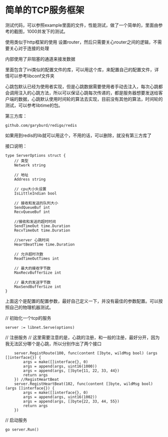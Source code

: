 # 简单的TCP服务框架

测试代码，可以参照example里面的文件，性能测试，做了一个简单的，里面由参考的截图，1000并发下的测试。

使用类似于http框架的使用
设置router，然后只需要关心router之间的逻辑，不需要关心对于连接的处理

内部使用了非阻塞的通道来接发数据

里面包含了ini类似的配置文件的库，可以用这个库，来配置自己的配置文件，详情可以参考libconf文件夹

心跳包默认已经为使用者实现，但是心跳数据需要使用者手动去注入，每次心跳都会调用注入的心跳方法，所以可以保证心跳每次传递的，都是服务器想要发送给客户端的数据，心跳默认使用时间轮的算法去实现，目前没有其他的算法，时间轮的测试，可以参考libtime的包。

第三方库：

    github.com/garyburd/redigo/redis    

如果用到redis的lib就可以用这个，不用的话，可以删除，就没有第三方库了

接口说明：

```
type ServerOptions struct {
	// 类型
	Network string

	// 地址
	Address string

	// cpu大小头设置
	IsLittleIndian bool

	// 接收和发送的队列大小
	SendQueueBuf int
	RecvQueueBuf int

	//接收和发送的超时时间
	SendTimeOut time.Duration
	RecvTimeOut time.Duration

	//server 心跳时间
	HeartBeatTime time.Duration

	// 允许超时次数
	ReadTimeOutTimes int

	// 最大的接收字节数
	MaxRecvBufferSize int

	// 最大的发送字节数
	MaxSendBufferSize int
}
```

上面这个是配置的配置参数，最好自己定义一下，并没有最佳的参数配置。可以按照自己的物理机器测试。

// 初始化一个tcp的服务

```
server := libnet.Serve(options)
```

// 注册服务
// 这里需要注意的是，心跳的注册，和一般的注册，最好分开，因为我无法区分哪个是心跳，所以分别作出了两个接口

```
    server.RegistRoute(100, func(content []byte, wildMsg bool) (args []interface{}) {
		args = make([]interface{}, 0)
		args = append(args, uint16(1000))
		args = append(args, []byte{11, 22, 33, 44})
		return args
	}) //RegistHeartBeat
	server.RegistHeartBeat(102, func(content []byte, wildMsg bool) (args []interface{}) {
		args = make([]interface{}, 0)
		args = append(args, uint16(1002))
		args = append(args, []byte{22, 33, 44, 55})
		return args
	})
```

// 启动服务

```
go server.Run()
```
